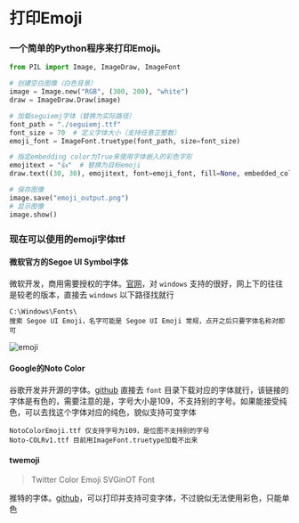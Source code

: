 # 打印Emoji

### 一个简单的Python程序来打印Emoji。

```python
from PIL import Image, ImageDraw, ImageFont

# 创建空白图像（白色背景）
image = Image.new("RGB", (300, 200), "white")
draw = ImageDraw.Draw(image)

# 加载seguiemj字体（替换为实际路径）
font_path = "./seguiemj.ttf"
font_size = 70  # 定义字体大小（支持任意正整数）
emoji_font = ImageFont.truetype(font_path, size=font_size)

# 指定embedding color为True来使用字体嵌入的彩色字形
emojitext = "👍"  # 替换为目标emoji
draw.text((30, 30), emojitext, font=emoji_font, fill=None, embedded_color=True)

# 保存图像
image.save("emoji_output.png")
# 显示图像
image.show()
```

### 现在可以使用的emoji字体ttf

#### 微软官方的Segoe UI Symbol字体
微软开发，商用需要授权的字体。[官网](https://learn.microsoft.com/en-us/typography/font-list/segoe-ui-emoji)，对 `windows` 支持的很好，网上下的往往是较老的版本，直接去 `windows` 以下路径找就行
```
C:\Windows\Fonts\ 
搜索 Segoe UI Emoji，名字可能是 Segoe UI Emoji 常规，点开之后只要字体名称对即可
```
![emoji](/lang/python/segoe_emoji.jpg)

#### Google的Noto Color
谷歌开发并开源的字体。[github](https://github.com/googlefonts/noto-emoji)
直接去 `font` 目录下载对应的字体就行，该链接的字体是有色的，需要注意的是，字号大小是109，不支持别的字号。如果能接受纯色，可以去找这个字体对应的纯色，貌似支持可变字体
```
NotoColorEmoji.ttf 仅支持字号为109，是位图不支持别的字号
Noto-COLRv1.ttf 目前用ImageFont.truetype加载不出来
```

#### twemoji
> Twitter Color Emoji SVGinOT Font

推特的字体。[github](https://github.com/13rac1/twemoji-color-font)，可以打印并支持可变字体，不过貌似无法使用彩色，只能单色
